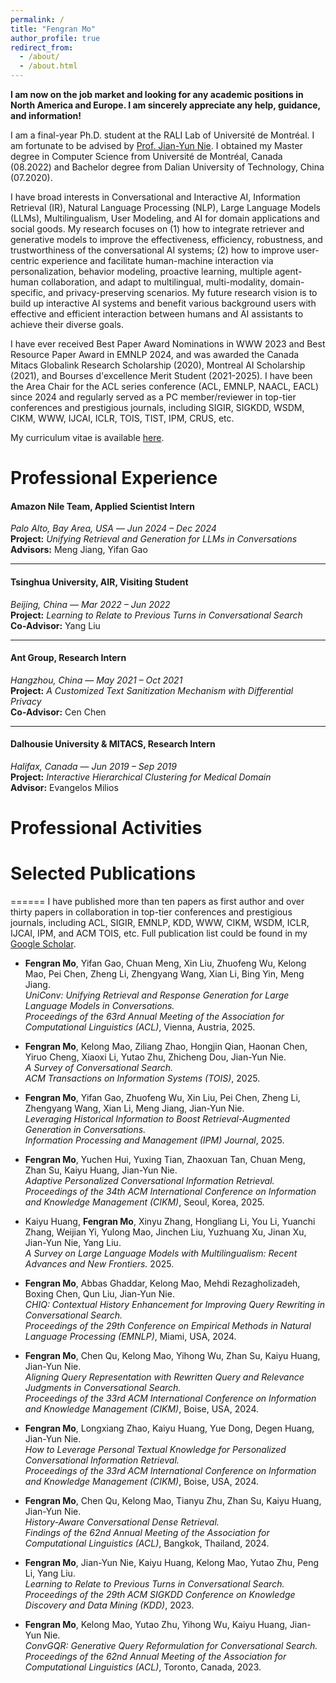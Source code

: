 ```yaml
---
permalink: /
title: "Fengran Mo"
author_profile: true
redirect_from: 
  - /about/
  - /about.html
---
```


**I am now on the job market and looking for any academic positions in North America and Europe. I am sincerely appreciate any help, guidance, and information!**

I am a final-year Ph.D. student at the RALI Lab of Université de Montréal. I am fortunate to be advised by [Prof. Jian-Yun Nie](http://rali.iro.umontreal.ca/nie-site/jian-yun-nie-en/). I obtained my Master degree in Computer Science from Université de Montréal, Canada (08.2022) and Bachelor degree from Dalian University of Technology, China (07.2020). 

I have broad interests in Conversational and Interactive AI, Information Retrieval (IR), Natural Language Processing (NLP), Large Language Models (LLMs), Multilingualism, User Modeling, and AI for domain applications and social goods. My research focuses on (1) how to integrate retriever and generative models to improve the effectiveness, efficiency, robustness, and trustworthiness of the conversational AI systems; (2) how to improve user-centric experience and facilitate human-machine interaction via personalization, behavior modeling, proactive learning, multiple agent-human collaboration, and adapt to multilingual, multi-modality, domain-specific, and privacy-preserving scenarios.
My future research vision is to build up interactive AI systems and benefit various background users with effective and efficient interaction between humans and AI assistants to achieve their diverse goals.

I have ever received Best Paper Award Nominations in WWW 2023 and Best Resource Paper Award in EMNLP 2024, and was awarded the Canada Mitacs Globalink Research Scholarship (2020), Montreal AI Scholarship (2021), and Bourses d'excellence Merit Student (2021-2025). I have been the Area Chair for the ACL series conference (ACL, EMNLP, NAACL, EACL) since 2024 and regularly served as a PC member/reviewer in top-tier conferences and prestigious journals, including SIGIR, SIGKDD, WSDM, CIKM, WWW, IJCAI, ICLR, TOIS, TIST, IPM, CRUS, etc.

My curriculum vitae is available [here](../files/CV.pdf).


Professional Experience
======
#### **Amazon Nile Team**, Applied Scientist Intern  
*Palo Alto, Bay Area, USA* — *Jun 2024 – Dec 2024*  
**Project:** *Unifying Retrieval and Generation for LLMs in Conversations*  
**Advisors:** Meng Jiang, Yifan Gao  

---

#### **Tsinghua University, AIR**, Visiting Student  
*Beijing, China* — *Mar 2022 – Jun 2022*  
**Project:** *Learning to Relate to Previous Turns in Conversational Search*  
**Co-Advisor:** Yang Liu  

---

#### **Ant Group**, Research Intern  
*Hangzhou, China* — *May 2021 – Oct 2021*  
**Project:** *A Customized Text Sanitization Mechanism with Differential Privacy*  
**Co-Advisor:** Cen Chen  

---

#### **Dalhousie University & MITACS**, Research Intern  
*Halifax, Canada* — *Jun 2019 – Sep 2019*  
**Project:** *Interactive Hierarchical Clustering for Medical Domain*  
**Advisor:** Evangelos Milios  

Professional Activities
======


# Selected Publications
======
I have published more than ten papers as first author and over thirty papers in collaboration in top-tier conferences and prestigious journals, including ACL, SIGIR, EMNLP, KDD, WWW, CIKM, WSDM, ICLR, IJCAI, IPM, and ACM TOIS, etc. Full publication list could be found in my [Google Scholar](https://scholar.google.com/citations?hl=en&user=AqsGXGkAAAAJ). 

- **Fengran Mo**, Yifan Gao, Chuan Meng, Xin Liu, Zhuofeng Wu, Kelong Mao, Pei Chen, Zheng Li, Zhengyang Wang, Xian Li, Bing Yin, Meng Jiang.  
  _UniConv: Unifying Retrieval and Response Generation for Large Language Models in Conversations._  
  *Proceedings of the 63rd Annual Meeting of the Association for Computational Linguistics (ACL)*, Vienna, Austria, 2025.  

- **Fengran Mo**, Kelong Mao, Ziliang Zhao, Hongjin Qian, Haonan Chen, Yiruo Cheng, Xiaoxi Li, Yutao Zhu, Zhicheng Dou, Jian-Yun Nie.  
  _A Survey of Conversational Search._  
  *ACM Transactions on Information Systems (TOIS)*, 2025.  

- **Fengran Mo**, Yifan Gao, Zhuofeng Wu, Xin Liu, Pei Chen, Zheng Li, Zhengyang Wang, Xian Li, Meng Jiang, Jian-Yun Nie.  
  _Leveraging Historical Information to Boost Retrieval-Augmented Generation in Conversations._  
  *Information Processing and Management (IPM) Journal*, 2025.  

- **Fengran Mo**, Yuchen Hui, Yuxing Tian, Zhaoxuan Tan, Chuan Meng, Zhan Su, Kaiyu Huang, Jian-Yun Nie.  
  _Adaptive Personalized Conversational Information Retrieval._  
  *Proceedings of the 34th ACM International Conference on Information and Knowledge Management (CIKM)*, Seoul, Korea, 2025.

- Kaiyu Huang, **Fengran Mo**, Xinyu Zhang, Hongliang Li, You Li, Yuanchi Zhang, Weijian Yi, Yulong Mao, Jinchen Liu, Yuzhuang Xu, Jinan Xu, Jian-Yun Nie, Yang Liu.  
  _A Survey on Large Language Models with Multilingualism: Recent Advances and New Frontiers._ 2025. 

- **Fengran Mo**, Abbas Ghaddar, Kelong Mao, Mehdi Rezagholizadeh, Boxing Chen, Qun Liu, Jian-Yun Nie.  
  _CHIQ: Contextual History Enhancement for Improving Query Rewriting in Conversational Search._  
  *Proceedings of the 29th Conference on Empirical Methods in Natural Language Processing (EMNLP)*, Miami, USA, 2024.  

- **Fengran Mo**, Chen Qu, Kelong Mao, Yihong Wu, Zhan Su, Kaiyu Huang, Jian-Yun Nie.  
  _Aligning Query Representation with Rewritten Query and Relevance Judgments in Conversational Search._  
  *Proceedings of the 33rd ACM International Conference on Information and Knowledge Management (CIKM)*, Boise, USA, 2024.  

- **Fengran Mo**, Longxiang Zhao, Kaiyu Huang, Yue Dong, Degen Huang, Jian-Yun Nie.  
  _How to Leverage Personal Textual Knowledge for Personalized Conversational Information Retrieval._  
  *Proceedings of the 33rd ACM International Conference on Information and Knowledge Management (CIKM)*, Boise, USA, 2024.  

- **Fengran Mo**, Chen Qu, Kelong Mao, Tianyu Zhu, Zhan Su, Kaiyu Huang, Jian-Yun Nie.  
  _History-Aware Conversational Dense Retrieval._  
  *Findings of the 62nd Annual Meeting of the Association for Computational Linguistics (ACL)*, Bangkok, Thailand, 2024.

- **Fengran Mo**, Jian-Yun Nie, Kaiyu Huang, Kelong Mao, Yutao Zhu, Peng Li, Yang Liu.  
  _Learning to Relate to Previous Turns in Conversational Search._  
  *Proceedings of the 29th ACM SIGKDD Conference on Knowledge Discovery and Data Mining (KDD)*, 2023.  

- **Fengran Mo**, Kelong Mao, Yutao Zhu, Yihong Wu, Kaiyu Huang, Jian-Yun Nie.  
  _ConvGQR: Generative Query Reformulation for Conversational Search._  
  *Proceedings of the 62nd Annual Meeting of the Association for Computational Linguistics (ACL)*, Toronto, Canada, 2023. 
 
